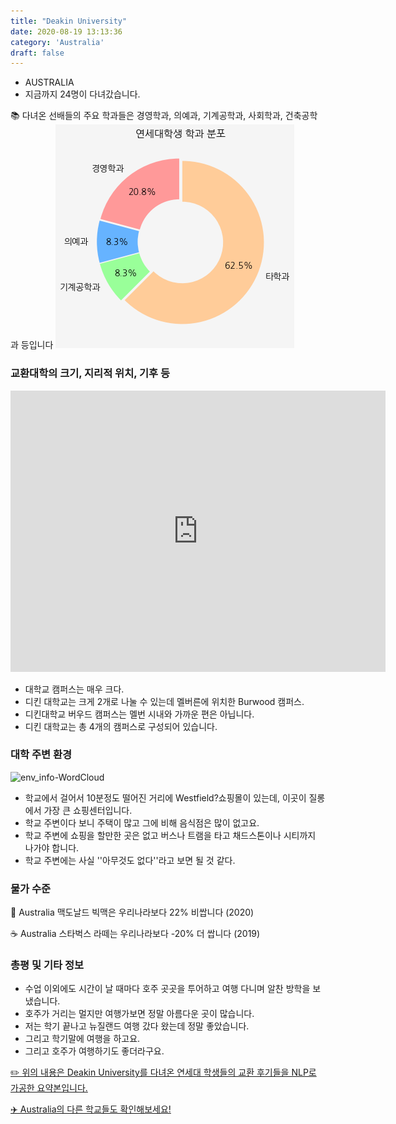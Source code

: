 ```yaml
---
title: "Deakin University"
date: 2020-08-19 13:13:36
category: 'Australia'
draft: false
---
```



* AUSTRALIA
* 지금까지 24명이 다녀갔습니다. 

📚 다녀온 선배들의 주요 학과들은 경영학과, 의예과, 기계공학과, 사회학과, 건축공학과 등입니다
![department-info](../plots/AU000004.png)
### 교환대학의 크기, 지리적 위치, 기후 등
<iframe
width="600"
height="450"
frameborder="0" style="border:0"
src="https://www.google.com/maps/embed/v1/place?key=AIzaSyC9e1AME-pVmWC4hBpFdu5S4dKzyepa3HQ&q=Deakin+University&center=-37.84741870000001,145.1149861&zoom=14" allowfullscreen>
</iframe>

* 대학교 캠퍼스는 매우 크다.
* 디킨 대학교는 크게 2개로 나눌 수 있는데 멜버른에 위치한 Burwood 캠퍼스.
* 디킨대학교 버우드 캠퍼스는 멜번 시내와 가까운 편은 아닙니다.
* 디킨 대학교는 총 4개의 캠퍼스로 구성되어 있습니다.


### 대학 주변 환경

![env_info-WordCloud](../univ_wordclouds_okt/env_info/AU000004_env_info_okt.png)

* 학교에서 걸어서 10분정도 떨어진 거리에 Westfield?쇼핑몰이 있는데, 이곳이 질롱에서 가장 큰 쇼핑센터입니다.
* 학교 주변이다 보니 주택이 많고 그에 비해 음식점은 많이 없고요.
* 학교 주변에 쇼핑을 할만한 곳은 없고 버스나 트램을 타고 채드스톤이나 시티까지 나가야 합니다.
* 학교 주변에는 사실 ''아무것도 없다''라고 보면 될 것 같다.


### 물가 수준 
🍔 Australia 맥도날드 빅맥은 우리나라보다 22% 비쌉니다 (2020)

☕️ Australia 스타벅스 라떼는 우리나라보다 -20% 더 쌉니다 (2019)

### 총평 및 기타 정보
* 수업 이외에도 시간이 날 때마다 호주 곳곳을 투어하고 여행 다니며 알찬 방학을 보냈습니다.
* 호주가 거리는 멀지만 여행가보면 정말 아름다운 곳이 많습니다.
* 저는 학기 끝나고 뉴질랜드 여행 갔다 왔는데 정말 좋았습니다.
* 그리고 학기말에 여행을 하고요.
* 그리고 호주가 여행하기도 좋더라구요.


[✏️ 위의 내용은 Deakin University를 다녀온 연세대 학생들의 교환 후기들을 NLP로 가공한 요약본입니다.](http://oia.yonsei.ac.kr/partner/expReport.asp?ucode=AU000004&bgbn=A)

[✈️ Australia의 다른 학교들도 확인해보세요!](https://yonsei-exchange.netlify.app/?category=Australia)
